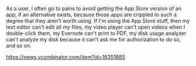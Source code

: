 As a user, I often go to pains to avoid getting the App Store version of an app, if an alternative exists, because those apps are crippled to such a degree that they aren't worth using.
If I'm using the App Store stuff, then my text editor can't edit all my files, my video player can't open videos when I double-click them, my Evernote can't print to PDF, my disk usage analyzer can't analyze my disk because it can't ask me for authorization to do so, and so on.

https://news.ycombinator.com/item?id=16351885